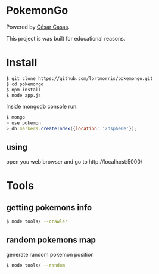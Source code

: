 # PokemonGo
Powered by [César Casas](https://ar.linkedin.com/in/cesarcasas).

This project is was built for educational reasons.

# Install
```bash
$ git clone https://github.com/lortmorris/pokemongo.git
$ cd pokemongo
$ npm install
$ node app.js
```

Inside mongodb console run:

```js
$ mongo
> use pokemon
> db.markers.createIndex({location: '2dsphere'});
 ```
## using
open you web browser and go to
http://localhost:5000/


# Tools
## getting pokemons info
```bash
$ node tools/ --crawler
```

## random pokemons map
generate random pokemon position
```bash
$ node tools/ --random
```

